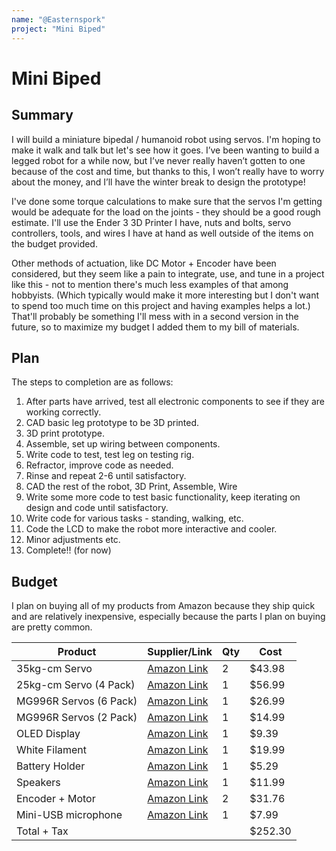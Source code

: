 ```yaml
---
name: "@Easternspork"
project: "Mini Biped"
---
```


# Mini Biped  

## Summary  

I will build a miniature bipedal / humanoid robot using servos. I'm hoping to make it walk and talk but let's see how it goes. I’ve been wanting to build a legged robot for a while now, but I’ve never really haven’t gotten to one because of the cost and time, but thanks to this, I won’t really have to worry about the money, and I’ll have the winter break to design the prototype!

I've done some torque calculations to make sure that the servos I'm getting would be adequate for the load on the joints - they should be a good rough estimate. I'll use the Ender 3 3D Printer I have, nuts and bolts, servo controllers, tools, and wires I have at hand as well outside of the items on the budget provided.  

Other methods of actuation, like DC Motor + Encoder have been considered, but they seem like a pain to integrate, use, and tune in a project like this - not to mention there's much less examples of that among hobbyists. (Which typically would make it more interesting but I don't want to spend too much time on this project and having examples helps a lot.) That'll probably be something I'll mess with in a second version in the future, so to maximize my budget I added them to my bill of materials.  

## Plan  

The steps to completion are as follows:  

1. After parts have arrived, test all electronic components to see if they are working correctly.
2. CAD basic leg prototype to be 3D printed.
3. 3D print prototype.
4. Assemble, set up wiring between components.
5. Write code to test, test leg on testing rig.
6. Refractor, improve code as needed.
7. Rinse and repeat 2-6 until satisfactory.
8. CAD the rest of the robot, 3D Print, Assemble, Wire
9. Write some more code to test basic functionality, keep iterating on design and code until satisfactory.
10. Write code for various tasks - standing, walking, etc.
11. Code the LCD to make the robot more interactive and cooler.
12. Minor adjustments etc.
13. Complete!! (for now)

## Budget

I plan on buying all of my products from Amazon because they ship quick and are relatively inexpensive, especially because the parts I plan on buying are pretty common.

| Product      | Supplier/Link                      |  Qty  | Cost   |
| --------------- | ------------------------------------- | ----- | ------ |
| 35kg-cm Servo   | [Amazon Link](https://www.amazon.com/ZOSKAY-Coreless-Digital-Stainless-arduino/dp/B07S9XZYN2/ref=sr_1_5?crid=2W09I0A8B8BM8&keywords=servo%2B35kg&qid=1672384495&sprefix=servo%2B35kg%2Caps%2C136&sr=8-5&th=1) |2 |$43.98  |
| 25kg-cm Servo (4 Pack) |[Amazon Link](https://www.amazon.com/RCmall-Digital-Waterproof-Robotic-Crawler/dp/B09PZSR2Q3/ref=sr_1_7?crid=2MTVTM93BONX5&keywords=servo%2B25kg&qid=1672384771&sprefix=servo%2B25k%2Caps%2C120&sr=8-7)  |1| $56.99 |
| MG996R Servos (6 Pack) |[Amazon Link](https://www.amazon.com/Alinan-MG996R-Neutral-Digital-Helicopter/dp/B09V52BD8Q/ref=sr_1_9?keywords=mg996r+servo&qid=1672565078&sr=8-9)  |1| $26.99 |
| MG996R Servos (2 Pack) |[Amazon Link](https://www.amazon.com/Treedix-MG996R-Servo-High-Torque-Helicopter/dp/B08743N181/ref=sr_1_7?keywords=mg996r+servo&qid=1672625230&sr=8-7)  |1| $14.99 |
| OLED Display | [Amazon Link](https://www.amazon.com/gp/product/B01N1LZT8L/ref=ewc_pr_img_1?smid=A30QSGOJR8LMXA&psc=1) |1| $9.39 |
| White Filament | [Amazon Link](https://www.amazon.com/OVERTURE-Filament-Consumables-Dimensional-Accuracy/dp/B07PGZNM34/ref=sr_1_3?crid=393STI93AZTHN&keywords=white%2Bfilament&qid=1672565306&sprefix=white%2Bfilament%2Caps%2C159&sr=8-3&th=1)  |1| $19.99 |
| Battery Holder | [Amazon Link](https://www.amazon.com/Battery-Holder-Batteries-Envistia-Mall/dp/B07N56GQ95/ref=cm_cr_arp_d_product_top?ie=UTF8)  |1| $5.29 |
| Speakers | [Amazon Link](https://www.amazon.com/Degraw-DIY-Speaker-Kit-Amplifier/dp/B07CRVRG83/ref=cm_cr_arp_d_product_top?ie=UTF8)  |1| $11.99 |
| Encoder + Motor | [Amazon Link](https://www.amazon.com/Encoder-Metal-Gearmotor-Arduino-Printers/dp/B07GNGGCVP/ref=cm_cr_arp_d_product_top?ie=UTF8)  |2| $31.76 |
| Mini-USB microphone | [Amazon Link](https://www.amazon.com/Newest-YOUMI-Microphone-Laptop-desktop/dp/B01MQ2AA0X/ref=cm_cr_arp_d_product_top?ie=UTF8)  |1| $7.99 |
| Total  + Tax         | |                                          | $252.30 |
